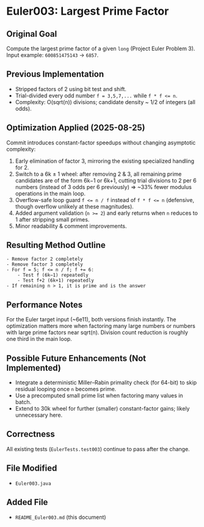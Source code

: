 # Euler003: Largest Prime Factor

## Original Goal
Compute the largest prime factor of a given `long` (Project Euler Problem 3). Input example: `600851475143` → `6857`.

## Previous Implementation
- Stripped factors of 2 using bit test and shift.
- Trial-divided every odd number `f = 3,5,7,...` while `f * f <= n`.
- Complexity: O(sqrt(n)) divisions; candidate density ~ 1/2 of integers (all odds).

## Optimization Applied (2025-08-25)
Commit introduces constant-factor speedups without changing asymptotic complexity:
1. Early elimination of factor 3, mirroring the existing specialized handling for 2.
2. Switch to a 6k ± 1 wheel: after removing 2 & 3, all remaining prime candidates are of the form 6k−1 or 6k+1, cutting trial divisions to 2 per 6 numbers (instead of 3 odds per 6 previously) ⇒ ~33% fewer modulus operations in the main loop.
3. Overflow-safe loop guard `f <= n / f` instead of `f * f <= n` (defensive, though overflow unlikely at these magnitudes).
4. Added argument validation (`n >= 2`) and early returns when `n` reduces to 1 after stripping small primes.
5. Minor readability & comment improvements.

## Resulting Method Outline
```
- Remove factor 2 completely
- Remove factor 3 completely
- For f = 5; f <= n / f; f += 6:
    - Test f (6k−1) repeatedly
    - Test f+2 (6k+1) repeatedly
- If remaining n > 1, it is prime and is the answer
```

## Performance Notes
For the Euler target input (~6e11), both versions finish instantly. The optimization matters more when factoring many large numbers or numbers with large prime factors near sqrt(n). Division count reduction is roughly one third in the main loop.

## Possible Future Enhancements (Not Implemented)
- Integrate a deterministic Miller–Rabin primality check (for 64-bit) to skip residual looping once `n` becomes prime.
- Use a precomputed small prime list when factoring many values in batch.
- Extend to 30k wheel for further (smaller) constant-factor gains; likely unnecessary here.

## Correctness
All existing tests (`EulerTests.test003`) continue to pass after the change.

## File Modified
- `Euler003.java`

## Added File
- `README_Euler003.md` (this document)

